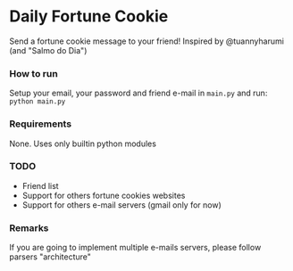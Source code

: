 Daily Fortune Cookie
====================

Send a fortune cookie message to your friend! Inspired by @tuannyharumi (and "Salmo do Dia")

### How to run
Setup your email, your password and friend e-mail in `main.py` and run:  
`python main.py`

### Requirements
None. Uses only builtin python modules

### TODO
- Friend list
- Support for others fortune cookies websites
- Support for others e-mail servers (gmail only for now)

### Remarks
If you are going to implement multiple e-mails servers, please follow parsers "architecture"